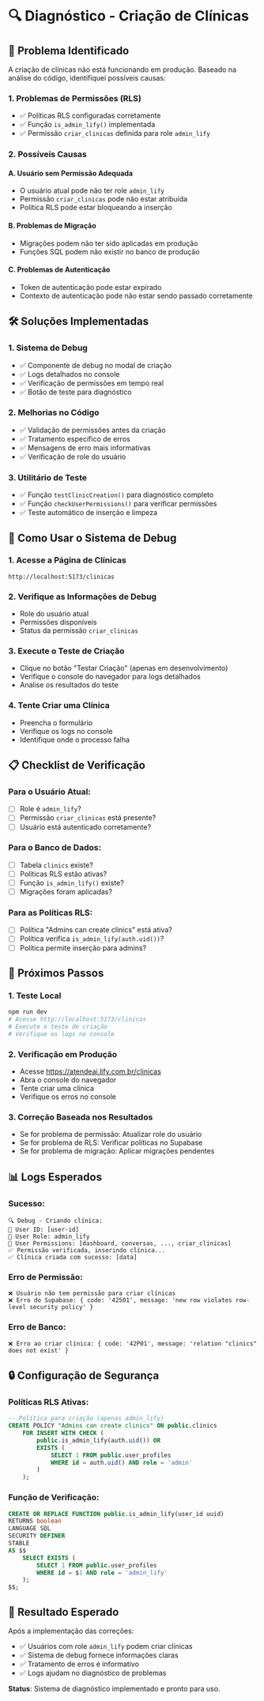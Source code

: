 # 🔍 Diagnóstico - Criação de Clínicas

## 🚨 **Problema Identificado**

A criação de clínicas não está funcionando em produção. Baseado na análise do código, identifiquei possíveis causas:

### **1. Problemas de Permissões (RLS)**
- ✅ Políticas RLS configuradas corretamente
- ✅ Função `is_admin_lify()` implementada
- ✅ Permissão `criar_clinicas` definida para role `admin_lify`

### **2. Possíveis Causas**

#### **A. Usuário sem Permissão Adequada**
- O usuário atual pode não ter role `admin_lify`
- Permissão `criar_clinicas` pode não estar atribuída
- Política RLS pode estar bloqueando a inserção

#### **B. Problemas de Migração**
- Migrações podem não ter sido aplicadas em produção
- Funções SQL podem não existir no banco de produção

#### **C. Problemas de Autenticação**
- Token de autenticação pode estar expirado
- Contexto de autenticação pode não estar sendo passado corretamente

## 🛠️ **Soluções Implementadas**

### **1. Sistema de Debug**
- ✅ Componente de debug no modal de criação
- ✅ Logs detalhados no console
- ✅ Verificação de permissões em tempo real
- ✅ Botão de teste para diagnóstico

### **2. Melhorias no Código**
- ✅ Validação de permissões antes da criação
- ✅ Tratamento específico de erros
- ✅ Mensagens de erro mais informativas
- ✅ Verificação de role do usuário

### **3. Utilitário de Teste**
- ✅ Função `testClinicCreation()` para diagnóstico completo
- ✅ Função `checkUserPermissions()` para verificar permissões
- ✅ Teste automático de inserção e limpeza

## 🔧 **Como Usar o Sistema de Debug**

### **1. Acesse a Página de Clínicas**
```
http://localhost:5173/clinicas
```

### **2. Verifique as Informações de Debug**
- Role do usuário atual
- Permissões disponíveis
- Status da permissão `criar_clinicas`

### **3. Execute o Teste de Criação**
- Clique no botão "Testar Criação" (apenas em desenvolvimento)
- Verifique o console do navegador para logs detalhados
- Analise os resultados do teste

### **4. Tente Criar uma Clínica**
- Preencha o formulário
- Verifique os logs no console
- Identifique onde o processo falha

## 📋 **Checklist de Verificação**

### **Para o Usuário Atual:**
- [ ] Role é `admin_lify`?
- [ ] Permissão `criar_clinicas` está presente?
- [ ] Usuário está autenticado corretamente?

### **Para o Banco de Dados:**
- [ ] Tabela `clinics` existe?
- [ ] Políticas RLS estão ativas?
- [ ] Função `is_admin_lify()` existe?
- [ ] Migrações foram aplicadas?

### **Para as Políticas RLS:**
- [ ] Política "Admins can create clinics" está ativa?
- [ ] Política verifica `is_admin_lify(auth.uid())`?
- [ ] Política permite inserção para admins?

## 🎯 **Próximos Passos**

### **1. Teste Local**
```bash
npm run dev
# Acesse http://localhost:5173/clinicas
# Execute o teste de criação
# Verifique os logs no console
```

### **2. Verificação em Produção**
- Acesse https://atendeai.lify.com.br/clinicas
- Abra o console do navegador
- Tente criar uma clínica
- Verifique os erros no console

### **3. Correção Baseada nos Resultados**
- Se for problema de permissão: Atualizar role do usuário
- Se for problema de RLS: Verificar políticas no Supabase
- Se for problema de migração: Aplicar migrações pendentes

## 📊 **Logs Esperados**

### **Sucesso:**
```
🔍 Debug - Criando clínica:
👤 User ID: [user-id]
👑 User Role: admin_lify
🔐 User Permissions: [dashboard, conversas, ..., criar_clinicas]
✅ Permissão verificada, inserindo clínica...
✅ Clínica criada com sucesso: [data]
```

### **Erro de Permissão:**
```
❌ Usuário não tem permissão para criar clínicas
❌ Erro do Supabase: { code: '42501', message: 'new row violates row-level security policy' }
```

### **Erro de Banco:**
```
❌ Erro ao criar clínica: { code: '42P01', message: 'relation "clinics" does not exist' }
```

## 🔒 **Configuração de Segurança**

### **Políticas RLS Ativas:**
```sql
-- Política para criação (apenas admin_lify)
CREATE POLICY "Admins can create clinics" ON public.clinics
    FOR INSERT WITH CHECK (
        public.is_admin_lify(auth.uid()) OR 
        EXISTS (
            SELECT 1 FROM public.user_profiles 
            WHERE id = auth.uid() AND role = 'admin'
        )
    );
```

### **Função de Verificação:**
```sql
CREATE OR REPLACE FUNCTION public.is_admin_lify(user_id uuid)
RETURNS boolean
LANGUAGE SQL
SECURITY DEFINER
STABLE
AS $$
    SELECT EXISTS (
        SELECT 1 FROM public.user_profiles 
        WHERE id = $1 AND role = 'admin_lify'
    );
$$;
```

## 🎯 **Resultado Esperado**

Após a implementação das correções:
- ✅ Usuários com role `admin_lify` podem criar clínicas
- ✅ Sistema de debug fornece informações claras
- ✅ Tratamento de erros é informativo
- ✅ Logs ajudam no diagnóstico de problemas

**Status**: Sistema de diagnóstico implementado e pronto para uso. 
